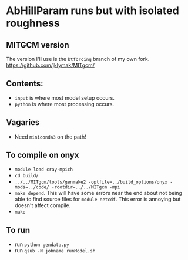# AbHillParam runs but with isolated roughness

##  MITGCM version

The version I'll use is the `btforcing` branch of my own fork.  https://github.com/jklymak/MITgcm/




## Contents:

  - `input` is where most model setup occurs.
  - `python` is where most processing occurs.

## Vagaries

   - Need `miniconda3` on the path!

## To compile on onyx

  - `module load cray-mpich`
  - `cd build/`
  - `../../MITgcm/tools/genmake2 -optfile=../build_options/onyx -mods=../code/ -rootdir=../../MITgcm -mpi`
  - `make depend`.  This will have some errors near the end about not being able to find source files for `module netcdf`.  This error is annoying but doesn't affect compile.
  - `make`

## To run

  - run `python gendata.py`
  - run `qsub -N jobname runModel.sh`

